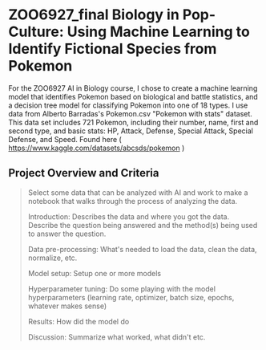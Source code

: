 # ZOO6927_final Biology in Pop-Culture: Using Machine Learning to Identify Fictional Species from Pokemon
For the ZOO6927 AI in Biology course, I chose to create a machine learning model that identifies Pokemon based on biological and battle statistics, and a decision tree model for classifying Pokemon into one of 18 types. I use data from Alberto Barradas's Pokemon.csv "Pokemon with stats" dataset. This data set includes 721 Pokemon, including their number, name, first and second type, and basic stats: HP, Attack, Defense, Special Attack, Special Defense, and Speed. Found here ( https://www.kaggle.com/datasets/abcsds/pokemon )

## Project Overview and Criteria
> Select some data that can be analyzed with AI and work to make a notebook that walks through the process of analyzing the data.
> 
> Introduction: Describes the data and where you got the data. Describe the question being answered and the method(s) being used to answer the question.
>
> Data pre-processing: What's needed to load the data, clean the data, normalize, etc.
>
> Model setup: Setup one or more models
>
> Hyperparameter tuning: Do some playing with the model hyperparameters (learning rate, optimizer, batch size, epochs, whatever makes sense)
> 
> Results: How did the model do
> 
> Discussion: Summarize what worked, what didn't etc.
